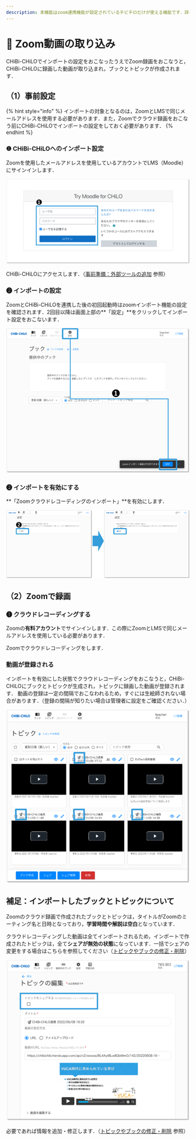 ```yaml
---
description: 本機能はzoom連携機能が設定されているチビチロだけが使える機能です．詳しくはシステム管理者にお問い合わせください．
---
```


# 🌳 Zoom動画の取り込み

CHiBi-CHiLOでインポートの設定をおこなったうえでZoom録画をおこなうと，CHiBi-CHiLOに録画した動画が取り込まれ，ブックとトピックが作成されます．

## （1）事前設定

{% hint style="info" %}
インポートの対象となるのは，ZoomとLMSで同じメールアドレスを使用する必要があります．また，Zoomでクラウド録画をおこなう前にCHiBi-CHiLOでインポートの設定をしておく必要があります．
{% endhint %}

### ❶ CHiBi-CHiLOへのインポート設定

Zoomを使用したメールアドレスを使用しているアカウントでLMS（Moodle）にサインインします．

![](<../.gitbook/assets/image (466).png>)

CHiBi-CHiLOにアクセスします．（[事前準備：外部ツールの追加](../start/access.md) 参照）

### ❷ インポートの設定

ZoomとCHiBi-CHiLOを連携した後の初回起動時はzoomインポート機能の設定を確認されます．2回目以降は画面上部の**「設定」**をクリックしてインポート設定をおこないます．

![](<../.gitbook/assets/image (272).png>)

### ❸ インポートを有効にする

**「Zoomクラウドレコーディングのインポート」**を有効にします．

![](<../.gitbook/assets/image (201).png>)

## （2）Zoomで録画

### ❶ クラウドレコーディングする
Zoomの**有料アカウント**でサインインします．この際にZoomとLMSで同じメールアドレスを使用している必要があります．

Zoomでクラウドレコーディングをします．

### 動画が登録される

インポートを有効にした状態でクラウドレコーディングをおこなうと，CHiBi-CHiLOにブックとトピックが生成され，トピックに録画した動画が登録されます．
動画の登録は一定の間隔でおこなわれるため，すぐには生絵師されない場合があります．（登録の間隔が知りたい場合は管理者に設定をご確認ください．）

![](<../.gitbook/assets/image (168).png>)

## 補足：インポートしたブックとトピックについて

Zoomのクラウド録画で作成されたブックとトピックは，タイトルがZoomのミーティング名と日時となっており，**学習時間や解説は空白**となっています．

クラウドレコーディングした動画は全てインポートされるため，インポートで作成されたトピックは，全て**シェアが無効の状態**になっています．一括でシェアの変更をする場合はこちらを参照してください（[トピックやブックの修正・削除](../operation/fix.md)）

![](<../.gitbook/assets/image (467).png>)

必要であれば情報を追加・修正します．（[トピックやブックの修正・削除](../operation/fix.md) 参照）